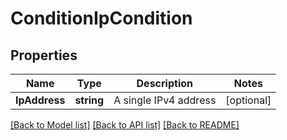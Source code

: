 # ConditionIpCondition

## Properties

Name | Type | Description | Notes
------------ | ------------- | ------------- | -------------
**IpAddress** | **string** | A single IPv4 address | [optional] 

[[Back to Model list]](../README.md#documentation-for-models) [[Back to API list]](../README.md#documentation-for-api-endpoints) [[Back to README]](../README.md)


